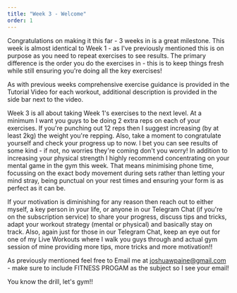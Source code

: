 ```yaml
---
title: "Week 3 - Welcome"
order: 1
---
```

Congratulations on making it this far - 3 weeks in is a great milestone. This week is almost identical to Week 1 - as I've previously mentioned this is on purpose as you need to repeat exercises to see results. The primary difference is the order you do the exercises in - this is to keep things fresh while still ensuring you're doing all the key exercises!

As with previous weeks comprehensive exercise guidance is provided in the Tutorial Video for each workout, additional description is provided in the side bar next to the video.

Week 3 is all about taking Week 1's exercises to the next level. At a minimum I want you guys to be doing 2 extra reps on each of your exercises. If you're punching out 12 reps then I suggest increasing (by at least 2kg) the weight you're repping. Also, take a moment to congratulate yourself and check your progress up to now. I bet you can see results of some kind - if not, no worries they're coming don't you worry! In addition to increasing your physical strength I highly recommend concentrating on your mental game in the gym this week. That means minimising phone time, focussing on the exact body movement during sets rather than letting your mind stray, being punctual on your rest times and ensuring your form is as perfect as it can be.

If your motivation is diminishing for any reason then reach out to either myself, a key person in your life, or anyone in our Telegram Chat (if you're on the subscription service) to share your progress, discuss tips and tricks, adapt your workout strategy (mental or physical) and basically stay on track. Also, again just for those in our Telegram Chat, keep an eye out for one of my Live Workouts where I walk you guys through and actual gym session of mine providing more tips, more tricks and more motivation!!

As previously mentioned feel free to Email me at joshuawpaine@gmail.com - make sure to include FITNESS PROGAM as the subject so I see your email!

You know the drill, let's gym!! 
